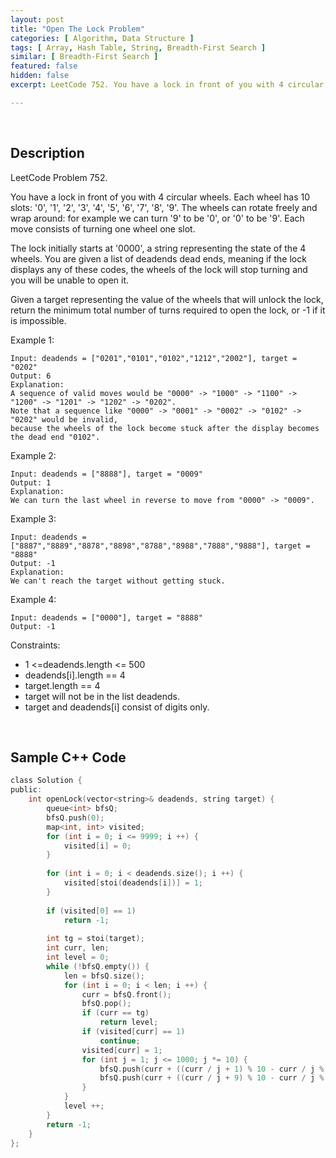 ```yaml
---
layout: post
title: "Open The Lock Problem"
categories: [ Algorithm, Data Structure ]
tags: [ Array, Hash Table, String, Breadth-First Search ]
similar: [ Breadth-First Search ]
featured: false
hidden: false
excerpt: LeetCode 752. You have a lock in front of you with 4 circular wheels. Each wheel has 10 slots '0', '1', '2', '3', '4', '5', '6', '7', '8', '9'. 

---
```


<br />

## Description

LeetCode Problem 752.

You have a lock in front of you with 4 circular wheels. Each wheel has 10 slots: '0', '1', '2', '3', '4', '5', '6', '7', '8', '9'. The wheels can rotate freely and wrap around: for example we can turn '9' to be '0', or '0' to be '9'. Each move consists of turning one wheel one slot.

The lock initially starts at '0000', a string representing the state of the 4 wheels.
You are given a list of deadends dead ends, meaning if the lock displays any of these codes, the wheels of the lock will stop turning and you will be unable to open it.

Given a target representing the value of the wheels that will unlock the lock, return the minimum total number of turns required to open the lock, or -1 if it is impossible.

Example 1:
```
Input: deadends = ["0201","0101","0102","1212","2002"], target = "0202"
Output: 6
Explanation:
A sequence of valid moves would be "0000" -> "1000" -> "1100" -> "1200" -> "1201" -> "1202" -> "0202".
Note that a sequence like "0000" -> "0001" -> "0002" -> "0102" -> "0202" would be invalid,
because the wheels of the lock become stuck after the display becomes the dead end "0102".
```

Example 2:
```
Input: deadends = ["8888"], target = "0009"
Output: 1
Explanation:
We can turn the last wheel in reverse to move from "0000" -> "0009".
```

Example 3:
```
Input: deadends = ["8887","8889","8878","8898","8788","8988","7888","9888"], target = "8888"
Output: -1
Explanation:
We can't reach the target without getting stuck.
```

Example 4:
```
Input: deadends = ["0000"], target = "8888"
Output: -1
```

Constraints:
* 1 <=deadends.length <= 500
* deadends[i].length == 4
* target.length == 4
* target will not be in the list deadends.
* target and deadends[i] consist of digits only.

<br />

## Sample C++ Code


```c
class Solution {
public:
    int openLock(vector<string>& deadends, string target) {
        queue<int> bfsQ;
        bfsQ.push(0);
        map<int, int> visited;
        for (int i = 0; i <= 9999; i ++) {
            visited[i] = 0;
        }
        
        for (int i = 0; i < deadends.size(); i ++) {
            visited[stoi(deadends[i])] = 1;
        }
        
        if (visited[0] == 1)
            return -1;
        
        int tg = stoi(target);
        int curr, len;
        int level = 0;
        while (!bfsQ.empty()) {
            len = bfsQ.size();
            for (int i = 0; i < len; i ++) {
                curr = bfsQ.front();
                bfsQ.pop();
                if (curr == tg)
                    return level;
                if (visited[curr] == 1)
                    continue;
                visited[curr] = 1;
                for (int j = 1; j <= 1000; j *= 10) {
                    bfsQ.push(curr + ((curr / j + 1) % 10 - curr / j % 10) * j);
                    bfsQ.push(curr + ((curr / j + 9) % 10 - curr / j % 10) * j);
                }
            }
            level ++;
        }
        return -1;
    }
};
```



